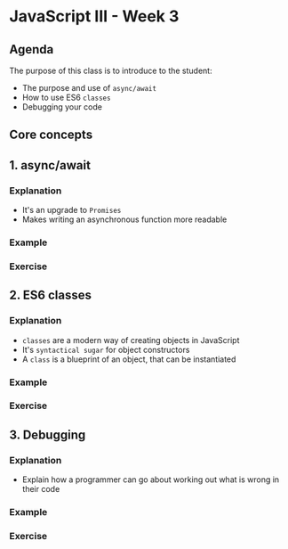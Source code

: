 # JavaScript III - Week 3

## Agenda

The purpose of this class is to introduce to the student:

- The purpose and use of `async/await`
- How to use ES6 `classes`
- Debugging your code

## Core concepts

## 1. async/await

### Explanation

- It's an upgrade to `Promises`
- Makes writing an asynchronous function more readable

### Example

<!-- TODO -->

### Exercise

<!-- TODO -->

## 2. ES6 classes

### Explanation

- `classes` are a modern way of creating objects in JavaScript
- It's `syntactical sugar` for object constructors
- A `class` is a blueprint of an object, that can be instantiated

### Example

<!-- TODO -->

### Exercise

<!-- TODO -->

## 3. Debugging

### Explanation

- Explain how a programmer can go about working out what is wrong in their code

### Example

<!-- TODO -->

### Exercise

<!-- TODO -->
